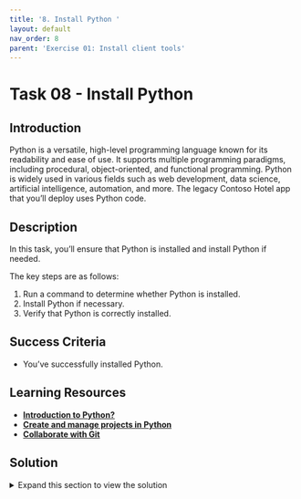 ```yaml
---
title: '8. Install Python '
layout: default
nav_order: 8
parent: 'Exercise 01: Install client tools'
---
```


# Task 08 - Install Python 

<!--- Estimated time: 5 minutes---> 

## Introduction

Python is a versatile, high-level programming language known for its readability and ease of use. It supports multiple programming paradigms, including procedural, object-oriented, and functional programming. Python is widely used in various fields such as web development, data science, artificial intelligence, automation, and more. The legacy Contoso Hotel app that you’ll deploy uses Python code. 

## Description

In this task, you’ll ensure that Python is installed and install Python if needed.

The key steps are as follows:

1. Run a command to determine whether Python is installed.
1. Install Python if necessary.
1. Verify that Python is correctly installed.

## Success Criteria

- You’ve successfully installed Python.

## Learning Resources

- [**Introduction to Python?**](https://learn.microsoft.com/en-us/training/modules/intro-to-python/)
- [**Create and manage projects in Python**](https://learn.microsoft.com/en-us/training/modules/python-create-manage-projects/)
- [**Collaborate with Git**](https://learn.microsoft.com/en-us/training/modules/collaborate-with-git/")

## Solution

<details markdown="block">
<summary>Expand this section to view the solution</summary>

1. Enter the following command at the Visual Studio Terminal window prompt and then select **Enter**. This command returns the Python version if Python is installed. 

    ```
    python --version
    ```

    ![nvp4l2p8.png](../../media/nvp4l2p8.png)

   {: .warning }
   > If Python version 3.10 to 3.12 is installed, skip the remaining steps in this task and move on to the next task. If Python is not installed, complete the following steps to install Python. **If Python version 3.13 is installed, uninstall Python and then complete the following steps to install Python.**

1. Open a web browser and go to [**Download the latest version for Windows**](https://www.python.org/downloads/). 

    ![m7y9ictq.png](../../media/m7y9ictq.png)

1. Scroll down to the **Looking for a specific release** section and then locate version **3.12.7**. Select the **Download** link for version 3.12.7.

   {: .warning }
   > Version 3.13 **does not** support the Prompt Flow tools that the lab requires. You must use Python version 3.10, 3.11, or 3.12 for this lab.

1. When the download completes, select **Open file**.

    ![xscx7ua3.png](../../media/xscx7ua3.png)

1. In the **Python Setup** dialog, select **Install Now**. 

    ![gaojc236.png](../../media/gaojc236.png)

1. If a **User Account Control** dialog displays, select **Yes**. Wait while Python installs.

    ![ni2snffz.png](../../media/ni2snffz.png)

1. In the **Python Setup** dialog, select **Close**.

    ![792sy8vq.png](../../media/792sy8vq.png)

1. Return to Visual Studio Code. Enter the following command at the Terminal window prompt and then select **Enter**. Verify that the command returns the Python version. 

    ```
    python --version
    ```

1. Leave Visual Studio Code open. You’ll use the tool again in the next task.

</details>
